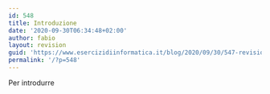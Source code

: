 ```yaml
---
id: 548
title: Introduzione
date: '2020-09-30T06:34:48+02:00'
author: fabio
layout: revision
guid: 'https://www.esercizidiinformatica.it/blog/2020/09/30/547-revision-v1/'
permalink: '/?p=548'
---
```


Per introdurre